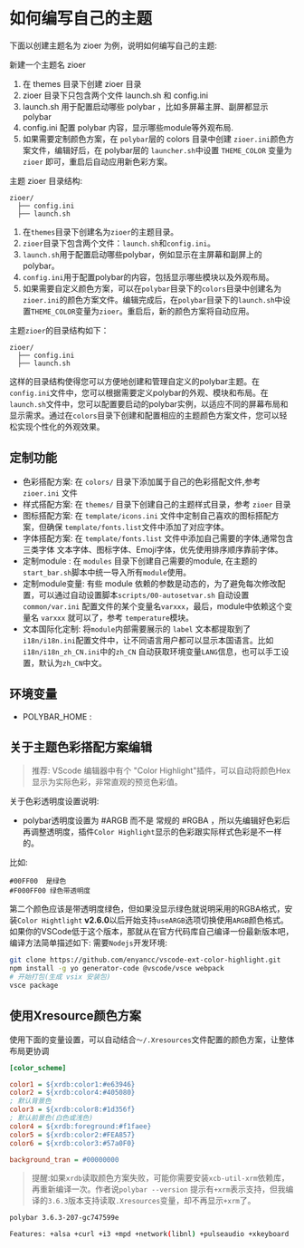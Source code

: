 # 如何编写自己的主题


下面以创建主题名为 zioer 为例，说明如何编写自己的主题:

新建一个主题名 zioer

1. 在 themes 目录下创建 zioer 目录
2. zioer 目录下只包含两个文件 launch.sh 和 config.ini
3. launch.sh 用于配置启动哪些 polybar ，比如多屏幕主屏、副屏都显示polybar
4. config.ini 配置 polybar 内容，显示哪些module等外观布局.
5. 如果需要定制颜色方案，在 `polybar`层的 colors 目录中创建 `zioer.ini`颜色方案文件，编辑好后，在 polybar层的 `launcher.sh`中设置 `THEME_COLOR` 变量为 `zioer` 即可，重启后自动应用新色彩方案。

主题 zioer 目录结构:
```
zioer/
  ├── config.ini
  ├── launch.sh
```


1. 在`themes`目录下创建名为`zioer`的主题目录。
2. `zioer`目录下包含两个文件：`launch.sh`和`config.ini`。
3. `launch.sh`用于配置启动哪些polybar，例如显示在主屏幕和副屏上的polybar。
4. `config.ini`用于配置polybar的内容，包括显示哪些模块以及外观布局。
5. 如果需要自定义颜色方案，可以在`polybar`目录下的`colors`目录中创建名为`zioer.ini`的颜色方案文件。编辑完成后，在`polybar`目录下的`launch.sh`中设置`THEME_COLOR`变量为`zioer`。重启后，新的颜色方案将自动应用。

主题`zioer`的目录结构如下：

```
zioer/
  ├── config.ini
  ├── launch.sh
```

这样的目录结构使得您可以方便地创建和管理自定义的polybar主题。在`config.ini`文件中，您可以根据需要定义polybar的外观、模块和布局。在`launch.sh`文件中，您可以配置要启动的polybar实例，以适应不同的屏幕布局和显示需求。通过在`colors`目录下创建和配置相应的主题颜色方案文件，您可以轻松实现个性化的外观效果。


## 定制功能

- 色彩搭配方案: 在 `colors/` 目录下添加属于自己的色彩搭配文件,参考 `zioer.ini` 文件
- 样式搭配方案: 在 `themes/` 目录下创建自己的主题样式目录，参考 `zioer` 目录
- 图标搭配方案: 在 `template/icons.ini` 文件中定制自己喜欢的图标搭配方案，但确保 `template/fonts.list`文件中添加了对应字体。
- 字体搭配方案: 在 `template/fonts.list` 文件中添加自己需要的字体,通常包含三类字体 文本字体、图标字体、Emoji字体，优先使用排序顺序靠前字体。
- 定制module : 在 `modules` 目录下创建自己需要的module, 在主题的 `start_bar.sh`脚本中统一导入所有`module`使用。
- 定制module变量: 有些 module 依赖的参数是动态的，为了避免每次修改配置，可以通过自动设置脚本`scripts/00-autosetvar.sh` 自动设置 `common/var.ini` 配置文件的某个变量名`varxxx`，最后，module中依赖这个变量名 `varxxx` 就可以了，参考 `temperature`模块。
- 文本国际化定制: 将`module`内部需要展示的 `label` 文本都提取到了`i18n/i18n.ini`配置文件中，让不同语言用户都可以显示本国语言。比如 `i18n/i18n_zh_CN.ini`中的`zh_CN` 自动获取环境变量`LANG`信息，也可以手工设置，默认为`zh_CN`中文。

## 环境变量

- POLYBAR_HOME : 

## 关于主题色彩搭配方案编辑

>推荐: VScode 编辑器中有个 "Color Highlight"插件，可以自动将颜色Hex显示为实际色彩，非常直观的预览色彩值。

关于色彩透明度设置说明:
- polybar透明度设置为 #ARGB 而不是 常规的 #RGBA ，所以先编辑好色彩后再调整透明度，插件`Color Highlight`显示的色彩跟实际样式色彩是不一样的。

比如:
```
#00FF00  是绿色
#F000FF00 绿色带透明度

```
第二个颜色应该是带透明度绿色，但如果没显示绿色就说明采用的RGBA格式，安装`Color Hightlight` **v2.6.0**以后开始支持`useARGB`选项切换使用`ARGB`颜色格式。
如果你的VSCode低于这个版本，那就从在官方代码库自己编译一份最新版本吧，编译方法简单描述如下:
需要`Nodejs`开发环境:
```sh
git clone https://github.com/enyancc/vscode-ext-color-highlight.git
npm install -g yo generator-code @vscode/vsce webpack
# 开始打包(生成 vsix 安装包)
vsce package
```

## 使用Xresource颜色方案

使用下面的变量设置，可以自动结合`～/.Xresources`文件配置的颜色方案，让整体布局更协调
```ini
[color_scheme]

color1 = ${xrdb:color1:#e63946}
color2 = ${xrdb:color4:#405080}
; 默认背景色
color3 = ${xrdb:color8:#1d356f}
; 默认前景色(白色或浅色)
color4 = ${xrdb:foreground:#f1faee}
color5 = ${xrdb:color2:#FEA857}
color6 = ${xrdb:color3:#57a0F0}

background_tran = #00000000

```

> 提醒:如果`xrdb`读取颜色方案失败，可能你需要安装`xcb-util-xrm`依赖库，再重新编译一次。作者说`polybar --version` 提示有`+xrm`表示支持，但我编译的`3.6.3`版本支持读取`.Xresources`变量，却不再显示`+xrm`了。
```sh
polybar 3.6.3-207-gc747599e

Features: +alsa +curl +i3 +mpd +network(libnl) +pulseaudio +xkeyboard
```
